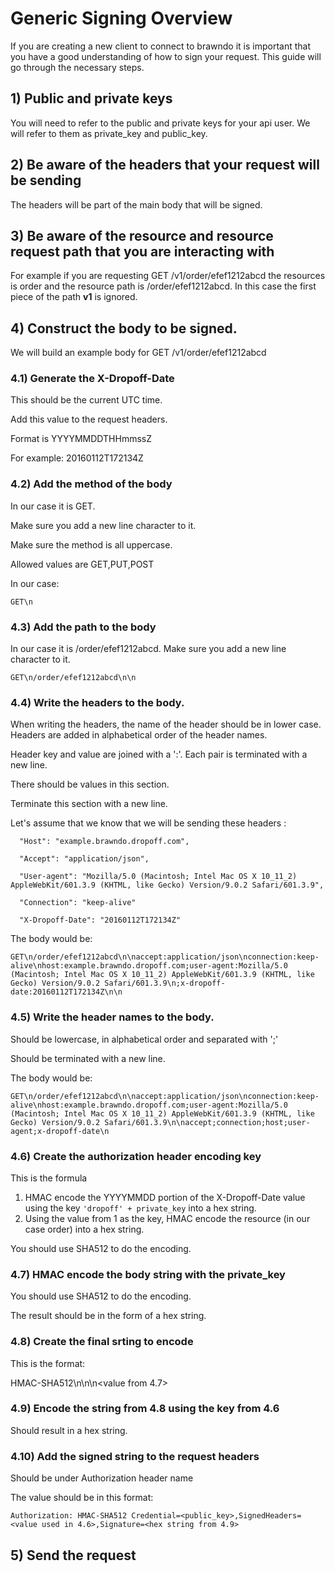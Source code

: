 # Generic Signing Overview

If you are creating a new client to connect to brawndo it is important that you have a good understanding of how to sign your request.  This guide will go through the necessary steps.

## 1) Public and private keys

You will need to refer to the public and private keys for your api user.  We will refer to them as private_key and public_key.

## 2) Be aware of the headers that your request will be sending

The headers will be part of the main body that will be signed.

## 3) Be aware of the resource and resource request path that you are interacting with

For example if you are requesting GET /v1/order/efef1212abcd the resources is order and the resource path is /order/efef1212abcd.  In this case the first piece of the path **v1** is ignored.

## 4) Construct the body to be signed.

We will build an example body for GET /v1/order/efef1212abcd

### 4.1) Generate the X-Dropoff-Date

This should be the current UTC time.

Add this value to the request headers.

Format is YYYYMMDDTHHmmssZ

For example:  20160112T172134Z

### 4.2) Add the method of the body

In our case it is GET.
  
Make sure you add a new line character to it.  

Make sure the method is all uppercase.

Allowed values are GET,PUT,POST

In our case:

```
GET\n
```

### 4.3) Add the path to the body

In our case it is /order/efef1212abcd.  Make sure you add a new line character to it.

```
GET\n/order/efef1212abcd\n\n
```

### 4.4)  Write the headers to the body.

When writing the headers, the name of the header should be in lower case.  Headers are added in alphabetical order of the header names.

Header key and value are joined with a ':'.  Each pair is terminated with a new line.

There should be values in this section.

Terminate this section with a new line.

Let's assume that we know that we will be sending these headers :

```
  "Host": "example.brawndo.dropoff.com",
```

```
  "Accept": "application/json",
```

```
  "User-agent": "Mozilla/5.0 (Macintosh; Intel Mac OS X 10_11_2) AppleWebKit/601.3.9 (KHTML, like Gecko) Version/9.0.2 Safari/601.3.9",
```

```
  "Connection": "keep-alive"
```

```
  "X-Dropoff-Date": "20160112T172134Z"
```

The body would be:

```
GET\n/order/efef1212abcd\n\naccept:application/json\nconnection:keep-alive\nhost:example.brawndo.dropoff.com;user-agent:Mozilla/5.0 (Macintosh; Intel Mac OS X 10_11_2) AppleWebKit/601.3.9 (KHTML, like Gecko) Version/9.0.2 Safari/601.3.9\n;x-dropoff-date:20160112T172134Z\n\n
```

### 4.5)  Write the header names to the body.

Should be lowercase, in alphabetical order and separated with ';'

Should be terminated with a new line.

The body would be:

```
GET\n/order/efef1212abcd\n\naccept:application/json\nconnection:keep-alive\nhost:example.brawndo.dropoff.com;user-agent:Mozilla/5.0 (Macintosh; Intel Mac OS X 10_11_2) AppleWebKit/601.3.9 (KHTML, like Gecko) Version/9.0.2 Safari/601.3.9\n\naccept;connection;host;user-agent;x-dropoff-date\n
```

### 4.6) Create the authorization header encoding key

This is the formula

1)  HMAC encode the YYYYMMDD portion of the X-Dropoff-Date value using the key ```'dropoff' + private_key``` into a hex string.
2)  Using the value from 1 as the key, HMAC encode the resource (in our case order) into a hex string.

You should use SHA512 to do the encoding.

### 4.7) HMAC encode the body string with the private_key

You should use SHA512 to do the encoding.

The result should be in the form of a hex string.

### 4.8) Create the final srting to encode

This is the format:

HMAC-SHA512\n<x-dropoff-date>\n<resource>\n<value from 4.7>

### 4.9) Encode the string from 4.8 using the key from 4.6

Should result in a hex string.


### 4.10) Add the signed string to the request headers
 
Should be under Authorization header name

The value should be in this format:

```
Authorization: HMAC-SHA512 Credential=<public_key>,SignedHeaders=<value used in 4.6>,Signature=<hex string from 4.9>
```

## 5) Send the request